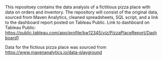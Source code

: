 This repositoey contains the data analysis of a fictitious pizza place with data on orders and inventory.
The repository will consist of the original data, sourced from Maven Analytics, cleaned spreadsheets, SQL script, and a link to the dashboard report posted on Tableau Public.
Link to dashboard on Tableau Public: https://public.tableau.com/app/profile/kw12345/viz/PizzaPlaceReport/Dashboard1


Data for the fictious pizza place was sourced from https://www.mavenanalytics.io/data-playground
